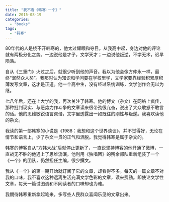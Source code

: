 ```yaml
---
title: "我不看《韩寒·一个》"
date: 2015-08-19
categories: 
  - "books"
tags: 
  - "韩寒"
---
```


80年代的人是绕不开韩寒的，他太过耀眼和夺目。从我高中起，身边对他的评论就有两极分化之势。一边说他是才子，文学天才；一边说他叛逆，不学无术，迟早陨落。

自从《三重门》火过之后，就很少听到他的声音。我以为他会像方仲永一样，最终“泯然众人矣”。我那时认为知识和学问要在学校里学，文学家要靠经验积累厚积薄发写文章，这才是正道。他一个高中生，没有经过系统训练，文学创作会无以为继。

七八年后，还在上大学的我，再次关注了韩寒。他的博文（杂文）在网络上疯传，那种批判现实、与恶势力作斗争的文章读来很带劲很亢奋，说出了大众敢怒不敢言的话。他的思维敏锐语言诙谐，文字里透露出一如既往的刚性与叛逆。我喜欢读他的杂文。

我读的第一部韩寒的小说是《1988：我想和这个世界谈谈》，并不觉得好，无论在情节和语言上，少了杂文一贯的正气和洒脱。我觉得韩寒是属于杂文的。

韩寒的博客自从“方韩大战”后就停止更新了，一直说坚持博客的他开通了微博，一直战无不胜的他遇上了思维流氓。他利用《独唱团》的残余部队重新组装了一个《一个》的团队，仍然担任主编，很少撰文。

我从《一个》的第一期开始就订阅了它的文章，却看得不多。每天的一篇文章不对我的口味，我不喜欢这种远离生活充满文学色彩的文章，读来费劲。即使论文学性文章，每天一篇试图调和不同读者的口味却也为难。

我期待韩寒重新拿起笔来，多写些人民群众喜闻乐见的文章出来。
